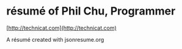 # résumé of Phil Chu, Programmer
[http://technicat.com](http://technicat.com)

A résumé created with jsonresume.org
